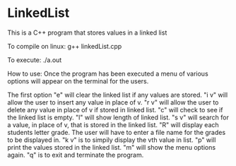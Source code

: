 # LinkedList

This is a C++ program that stores values in a linked list

To compile on linux: g++ linkedList.cpp

To execute: ./a.out

How to use: Once the program has been executed a menu of various options will appear on the terminal for the users.

The first option "e" will clear the linked list if any values are stored.
"i v" will allow the user to insert any value in place of v.
"r v" will allow the user to delete any value in place of v if stored in linked list.
"c" will check to see if the linked list is empty.
"l" will show length of linked list.
"s v" will search for a value, in place of v, that is stored in the linked list.
"R" will display each students letter grade. The user will have to enter a file name for the grades to be displayed in.
"k v" is to simpily display the vth value in list.
"p" will print the values stored in the linked list.
"m" will show the menu options again.
"q" is to exit and terminate the program.
